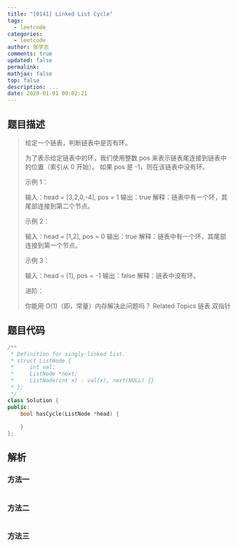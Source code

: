 ```yaml
---
title: "[0141] Linked List Cycle"
tags:
  - leetcode
categories:
  - leetcode
author: 张学志
comments: true
updated: false
permalink:
mathjax: false
top: false
description: ...
date: 2020-01-01 00:02:21
---
```


## 题目描述

> 给定一个链表，判断链表中是否有环。 
> 
> 为了表示给定链表中的环，我们使用整数 pos 来表示链表尾连接到链表中的位置（索引从 0 开始）。 如果 pos 是 -1，则在该链表中没有环。 
> 
> 
> 
> 示例 1： 
> 
> 输入：head = [3,2,0,-4], pos = 1
> 输出：true
> 解释：链表中有一个环，其尾部连接到第二个节点。
> 
> 
> 
> 
> 示例 2： 
> 
> 输入：head = [1,2], pos = 0
> 输出：true
> 解释：链表中有一个环，其尾部连接到第一个节点。
> 
> 
> 
> 
> 示例 3： 
> 
> 输入：head = [1], pos = -1
> 输出：false
> 解释：链表中没有环。
> 
> 
> 
> 
> 
> 
> 进阶： 
> 
> 你能用 O(1)（即，常量）内存解决此问题吗？ 
> Related Topics 链表 双指针

## 题目代码

```cpp
/**
 * Definition for singly-linked list.
 * struct ListNode {
 *     int val;
 *     ListNode *next;
 *     ListNode(int x) : val(x), next(NULL) {}
 * };
 */
class Solution {
public:
    bool hasCycle(ListNode *head) {
        
    }
};
```

## 解析

### 方法一

```cpp

```

### 方法二

```cpp

```

### 方法三

```cpp

```


